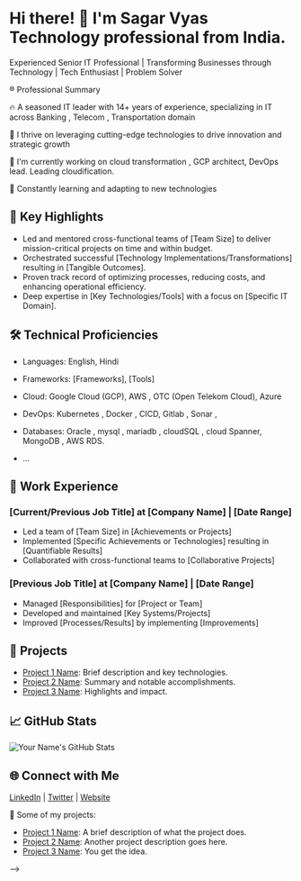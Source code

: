 
# Hi there! 👋 I'm Sagar Vyas Technology professional from India.

Experienced Senior IT Professional | Transforming Businesses through Technology | Tech Enthusiast | Problem Solver

® Professional Summary

🔥 A seasoned IT leader with 14+ years of experience, specializing in IT across Banking , Telecom , Transportation domain

🚀 I thrive on leveraging cutting-edge technologies to drive innovation and strategic growth

🔭 I'm currently working on cloud transformation , GCP architect, DevOps lead. Leading cloudification.

🌱 Constantly learning and adapting to new technologies

## 💼 Key Highlights

- Led and mentored cross-functional teams of [Team Size] to deliver mission-critical projects on time and within budget.
- Orchestrated successful [Technology Implementations/Transformations] resulting in [Tangible Outcomes].
- Proven track record of optimizing processes, reducing costs, and enhancing operational efficiency.
- Deep expertise in [Key Technologies/Tools] with a focus on [Specific IT Domain].


## 🛠️ Technical Proficiencies

- Languages: English, Hindi
- Frameworks: [Frameworks], [Tools]
- Cloud: Google Cloud (GCP), AWS , OTC (Open Telekom Cloud), Azure
- DevOps: Kubernetes , Docker , CICD, Gitlab , Sonar ,
- Databases: Oracle , mysql , mariadb , cloudSQL , cloud Spanner, MongoDB , AWS RDS.

- ...

## 💼 Work Experience

### [Current/Previous Job Title] at [Company Name] | [Date Range]

- Led a team of [Team Size] in [Achievements or Projects]
- Implemented [Specific Achievements or Technologies] resulting in [Quantifiable Results]
- Collaborated with cross-functional teams to [Collaborative Projects]

### [Previous Job Title] at [Company Name] | [Date Range]

- Managed [Responsibilities] for [Project or Team]
- Developed and maintained [Key Systems/Projects]
- Improved [Processes/Results] by implementing [Improvements]

## 🚀 Projects

- [Project 1 Name](https://github.com/yourusername/project1): Brief description and key technologies.
- [Project 2 Name](https://github.com/yourusername/project2): Summary and notable accomplishments.
- [Project 3 Name](https://github.com/yourusername/project3): Highlights and impact.

## 📈 GitHub Stats

![Your Name's GitHub Stats](https://github-readme-stats.vercel.app/api?username=yourusername&show_icons=true&theme=dark)

## 🌐 Connect with Me

[LinkedIn](https://www.linkedin.com/in/yourlinkedinprofile) | [Twitter](https://twitter.com/yourtwitterhandle) | [Website](https://yourportfolio.com)


🚀 Some of my projects:

- [Project 1 Name](https://github.com/yourusername/project1): A brief description of what the project does.
- [Project 2 Name](https://github.com/yourusername/project2): Another project description goes here.
- [Project 3 Name](https://github.com/yourusername/project3): You get the idea.


-->
